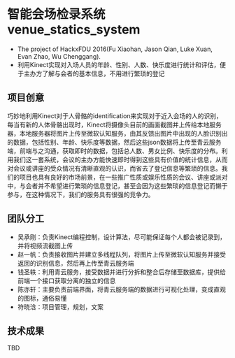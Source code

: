 # 智能会场检录系统 venue_statics_system

- The project of HackxFDU 2016(Fu Xiaohan, Jason Qian, Luke Xuan, Evan Zhao, Wu Chenggang).
- 利用Kinect实现对入场人员的年龄、性别、人数、快乐度进行统计和评估，便于主办方了解与会者的基本信息，不用进行繁琐的登记

## 项目创意

巧妙地利用Kinect对于人骨骼的identification来实现对于近入会场的人的识别，每当有新的人体骨骼出现时，Kinect将摄像头目前的画面截图并上传给本地服务器，本地服务器将图片上传至微软认知服务，由其反馈出图片中出现的人脸识别出的数据，包括性别、年龄、快乐度等数据，然后这些json数据将上传至青云服务端，前端与之沟通，获取即时的数据，包括总人数、男女比例、快乐度的分布。利用我们这一套系统，会议的主办方能快速即时得到这些具有价值的统计信息，从而对会议或讲座的受众情况有清晰直观的认识，而省去了登记信息等繁琐的信息。我们的项目也具有良好的市场前景，在一些推广性质或娱乐性质的会议、讲座或派对中，与会者并不希望进行繁琐的信息登记，甚至会因为这些繁琐的信息登记而懒于参与，在这种情况下，我们的服务具有很强的竞争力。

## 团队分工

- 吴承刚：负责Kinect编程控制，设计算法，尽可能保证每个人都会被记录到，并将视频流截图上传
- 赵一帆：负责接收图片并建立多线程队列，将图片上传至微软认知服务并接受返回的识别信息，然后再上传至青云服务端
- 钱圣轶：利用青云服务，接受数据并进行分拆和整合后存储至数据库，提供给前端一个接口获取分离的独立的信息
- 陈亦轩：主要负责前端界面，将青云服务端的数据进行可视化处理，变成直观的图标，通俗易懂
- 符晓浛：项目管理，规划，文案

## 技术成果

TBD
